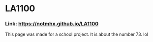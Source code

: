 # LA1100

### Link: https://notmhx.github.io/LA1100


This page was made for a school project. It is about the number 73. lol
